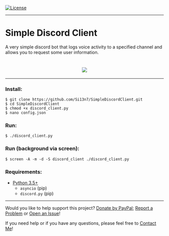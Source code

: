 [![License](https://img.shields.io/badge/License-MIT-blue.svg?style=plastic)](https://github.com/Si13n7/SimpleDiscordClient/blob/master/LICENSE.txt)

***

# Simple Discord Client

A very simple discord bot that logs voice activity to a specified channel and allows you to request some user information.

<h1 align="center"><img src="https://user-images.githubusercontent.com/6128966/45701352-41880f80-bb6f-11e8-8e69-1d60daf0f123.png"></h1>

***

### Install:

```shell
$ git clone https://github.com/Si13n7/SimpleDiscordClient.git
$ cd SimpleDiscordClient
$ chmod +x discord_client.py
$ nano config.json
```

### Run:

```shell
$ ./discord_client.py
```

### Run (background via screen):

```shell
$ screen -A -m -d -S discord_client ./discord_client.py
```

### Requirements:

- [Python 3.5+](https://www.python.org/downloads/release/python-360/)
  - `asyncio` (pip)
  - `discord.py` (pip)

***

Would you like to help support this project? [Donate by PayPal](http://donate.si13n7.com/); [Report a Problem](https://support.si13n7.com/) or [Open an Issue](https://github.com/Si13n7/SimpleDiscordClient/issues/new)!

If you need help or if you have any questions, please feel free to [Contact Me](http://contact.si13n7.com/)!
